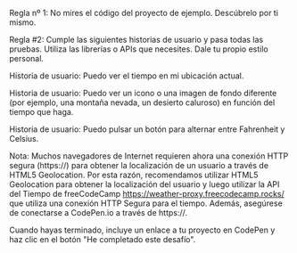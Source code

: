 Regla nº 1: No mires el código del proyecto de ejemplo. Descúbrelo por ti mismo.

Regla #2: Cumple las siguientes historias de usuario y pasa todas las pruebas. Utiliza las librerías o APIs que necesites. Dale tu propio estilo personal.

Historia de usuario: Puedo ver el tiempo en mi ubicación actual.

Historia de usuario: Puedo ver un icono o una imagen de fondo diferente (por ejemplo, una montaña nevada, un desierto caluroso) en función del tiempo que haga.

Historia de usuario: Puedo pulsar un botón para alternar entre Fahrenheit y Celsius.

Nota: Muchos navegadores de Internet requieren ahora una conexión HTTP segura (https://) para obtener la localización de un usuario a través de HTML5 Geolocation. Por esta razón, recomendamos utilizar HTML5 Geolocation para obtener la localización del usuario y luego utilizar la API del Tiempo de freeCodeCamp https://weather-proxy.freecodecamp.rocks/ que utiliza una conexión HTTP Segura para el tiempo. Además, asegúrese de conectarse a CodePen.io a través de https://.

Cuando hayas terminado, incluye un enlace a tu proyecto en CodePen y haz clic en el botón "He completado este desafío".